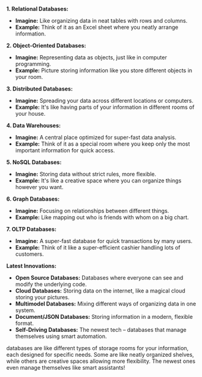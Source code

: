 
**1. Relational Databases:**
   - **Imagine:** Like organizing data in neat tables with rows and columns.
   - **Example:** Think of it as an Excel sheet where you neatly arrange information.

**2. Object-Oriented Databases:**
   - **Imagine:** Representing data as objects, just like in computer programming.
   - **Example:** Picture storing information like you store different objects in your room.

**3. Distributed Databases:**
   - **Imagine:** Spreading your data across different locations or computers.
   - **Example:** It's like having parts of your information in different rooms of your house.

**4. Data Warehouses:**
   - **Imagine:** A central place optimized for super-fast data analysis.
   - **Example:** Think of it as a special room where you keep only the most important information for quick access.

**5. NoSQL Databases:**
   - **Imagine:** Storing data without strict rules, more flexible.
   - **Example:** It's like a creative space where you can organize things however you want.

**6. Graph Databases:**
   - **Imagine:** Focusing on relationships between different things.
   - **Example:** Like mapping out who is friends with whom on a big chart.

**7. OLTP Databases:**
   - **Imagine:** A super-fast database for quick transactions by many users.
   - **Example:** Think of it like a super-efficient cashier handling lots of customers.

**Latest Innovations:**
   - **Open Source Databases:** Databases where everyone can see and modify the underlying code.
   - **Cloud Databases:** Storing data on the internet, like a magical cloud storing your pictures.
   - **Multimodel Databases:** Mixing different ways of organizing data in one system.
   - **Document/JSON Databases:** Storing information in a modern, flexible format.
   - **Self-Driving Databases:** The newest tech – databases that manage themselves using smart automation.

databases are like different types of storage rooms for your information, each designed for specific needs. Some are like neatly organized shelves, while others are creative spaces allowing more flexibility. The newest ones even manage themselves like smart assistants!